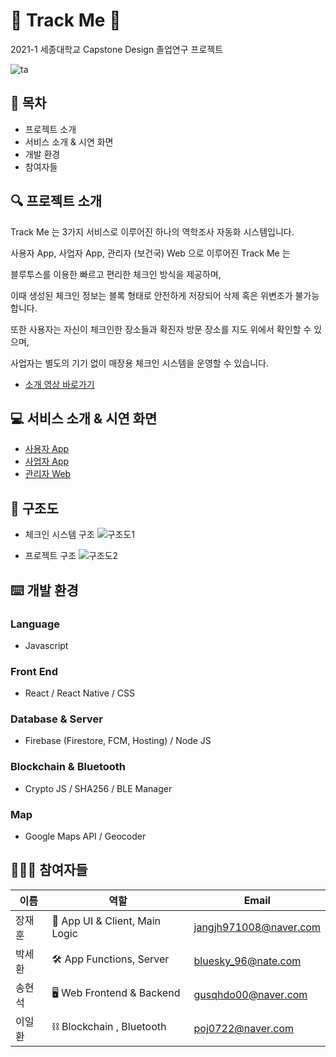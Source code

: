# 💎 Track Me 💎

2021-1 세종대학교 Capstone Design 졸업연구 프로젝트<br>

![ta](https://user-images.githubusercontent.com/55919701/122284572-b1967080-cf28-11eb-81d1-db081417c8f8.png)


## 📝 목차
- 프로젝트 소개
- 서비스 소개 & 시연 화면
- 개발 환경
- 참여자들

## 🔍 프로젝트 소개
Track Me 는 3가지 서비스로 이루어진 하나의 역학조사 자동화 시스템입니다.

사용자 App, 사업자 App, 관리자 (보건국) Web 으로 이루어진 Track Me 는

블루투스를 이용한 빠르고 편리한 체크인 방식을 제공하며,

이때 생성된 체크인 정보는 블록 형태로 안전하게 저장되어 삭제 혹은 위변조가 불가능합니다.

또한 사용자는 자신이 체크인한 장소들과 확진자 방문 장소를 지도 위에서 확인할 수 있으며,

사업자는 별도의 기기 없이 매장용 체크인 시스템을 운영할 수 있습니다.

- [소개 영상 바로가기](https://www.youtube.com/watch?v=b_RCOxxr6vw)

## 💻 서비스 소개 & 시연 화면
- [사용자 App](./userApp/README.md)
- [사업자 App](./storeApp/README.md)
- [관리자 Web](./adminweb/README.md)

## 🧬 구조도
- 체크인 시스템 구조
![구조도1](https://user-images.githubusercontent.com/55919701/122286447-d25fc580-cf2a-11eb-947c-da3fd331a39e.png)

- 프로젝트 구조
![구조도2](https://user-images.githubusercontent.com/55919701/122286496-e1df0e80-cf2a-11eb-81a8-fb85021dd193.png)

## ⌨️ 개발 환경

### Language
- Javascript

### Front End
- React / React Native / CSS 

### Database & Server
- Firebase (Firestore, FCM, Hosting) / Node JS

### Blockchain & Bluetooth
- Crypto JS / SHA256 / BLE Manager

### Map
- Google Maps API / Geocoder

## 🧑🏻‍💻 참여자들
|이름|역할|Email|
|-----|---|---|
|장재훈|📱 App UI & Client, Main Logic|jangjh971008@naver.com|
|박세환|🛠 App Functions, Server|bluesky_96@nate.com|
|송현석|🖥 Web Frontend & Backend|gusqhdo00@naver.com|
|이일환|⛓ Blockchain , Bluetooth|poj0722@naver.com|
